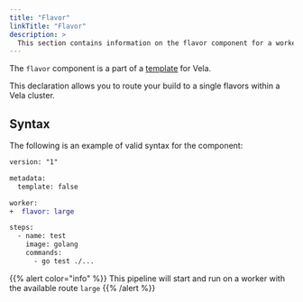 ```yaml
---
title: "Flavor"
linkTitle: "Flavor"
description: >
  This section contains information on the flavor component for a worker.
---
```


The `flavor` component is a part of a [template](/docs/concepts/pipeline/worker/flavor/) for Vela.

This declaration allows you to route your build to a single flavors within a Vela cluster.

## Syntax

The following is an example of valid syntax for the component:

```diff
version: "1"

metadata:
  template: false

worker:
+  flavor: large

steps:
  - name: test
    image: golang
    commands:
      - go test ./...
```

{{% alert color="info" %}}
This pipeline will start and run on a worker with the available route `large`
{{% /alert %}}
